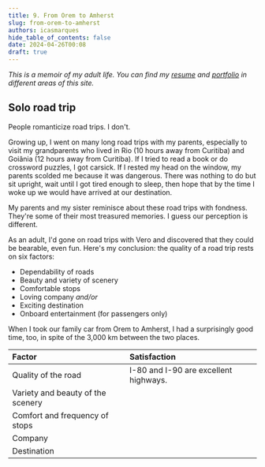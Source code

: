 ```yaml
---
title: 9. From Orem to Amherst
slug: from-orem-to-amherst
authors: icasmarques
hide_table_of_contents: false
date: 2024-04-26T00:08
draft: true
---
```


*This is a memoir of my adult life. You can find my [resume](/docs/resume/intro) and [portfolio](/docs/portfolio/intro) in different areas of this site.* 

## Solo road trip

People romanticize road trips. I don't. 

Growing up, I went on many long road trips with my parents, especially to visit my grandparents who lived in Rio (10 hours away from Curitiba) and Goiânia (12 hours away from Curitiba). If I tried to read a book or do crossword puzzles, I got carsick. If I rested my head on the window, my parents scolded me because it was dangerous. There was nothing to do but sit upright, wait until I got tired enough to sleep, then hope that by the time I woke up we would have arrived at our destination.

My parents and my sister reminisce about these road trips with fondness. They're some of their most treasured memories. I guess our perception is different.

As an adult, I'd gone on road trips with Vero and discovered that they could be bearable, even fun. Here's my conclusion: the quality of a road trip rests on six factors:

- Dependability of roads
- Beauty and variety of scenery
- Comfortable stops
- Loving company *and/or*
- Exciting destination
- Onboard entertainment (for passengers only)

When I took our family car from Orem to Amherst, I had a surprisingly good time, too, in spite of the 3,000 km between the two places. 

| Factor | Satisfaction |
|:-------|:-------------|
|Quality of the road    | I-80 and I-90 are excellent highways. |
| Variety and beauty of the scenery| |
| Comfort and frequency of stops||
|Company| |
|Destination||



